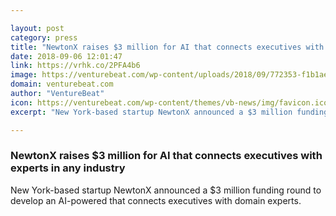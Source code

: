 ```yaml
---

layout: post
category: press
title: "NewtonX raises $3 million for AI that connects executives with experts in any industry"
date: 2018-09-06 12:01:47
link: https://vrhk.co/2PFA4b6
image: https://venturebeat.com/wp-content/uploads/2018/09/772353-f1b1aeccf218dad3ea484ab196e9ea1b901ef57d.png?fit=1425%2C1299&strip=all
domain: venturebeat.com
author: "VentureBeat"
icon: https://venturebeat.com/wp-content/themes/vb-news/img/favicon.ico
excerpt: "New York-based startup NewtonX announced a $3 million funding round to develop an AI-powered that connects executives with domain experts."

---
```


### NewtonX raises $3 million for AI that connects executives with experts in any industry

New York-based startup NewtonX announced a $3 million funding round to develop an AI-powered that connects executives with domain experts.